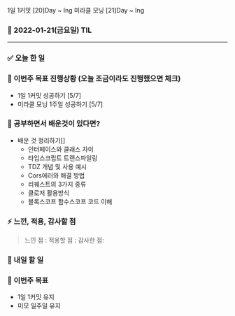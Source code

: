 1일 1커밋 [20]Day ~ Ing
미라클 모닝 [21]Day ~ Ing

### 📆 2022-01-21(금요일) TIL

---

### ✅ 오늘 한 일

### 🐎 이번주 목표 진행상황 (오늘 조금이라도 진행했으면 체크)

- 1일 1커밋 성공하기 [5/7]
- 미라클 모닝 1주일 성공하기 [5/7]

### 🤔 공부하면서 배운것이 있다면?

>

- 배운 것 정리하기[]
  - 인터페이스와 클래스 차이
  - 타입스크립트 트랜스파일링
  - TDZ 개념 및 사용 예시
  - Cors에러와 해결 방법
  - 리퀘스트의 3가지 종류
  - 클로저 활용방식
  - 블록스코프 함수스코프 코드 이해

### ⚡ 느낀, 적용, 감사할 점

> 느낀 점 :
> 적용할 점 :
> 감사한 점:

### 🚀 내일 할 일

### 🎯 이번주 목표

- 1일 1커밋 유지
- 미모 일주일 유지
